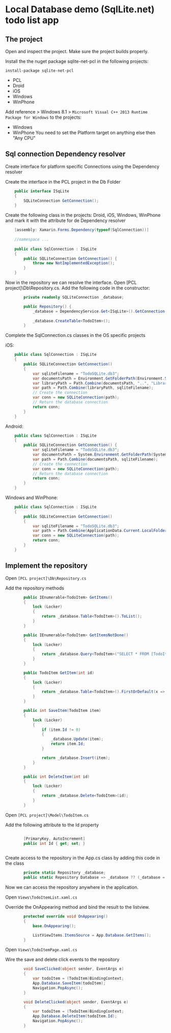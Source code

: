 # Local Database demo (SqlLite.net) todo list app

## The project

Open and inspect the project. Make sure the project builds properly.

Install the the nuget package sqlite-net-pcl in the following projects:

`install-package sqlite-net-pcl`

- PCL
- Droid
- iOS
- Windows
- WinPhone

Add reference > Windows 8.1 > `Microsoft Visual C++ 2013 Runtime Package for Windows` to the projects:
- Windows
- WinPhone
You need to set the Platform target on anything else then "Any CPU"


## Sql connection Dependency resolver

Create interface for platform specific Connections using the Dependency resolver

Create the interface in the PCL project in the Db Folder

```cs
    public interface ISqLite
    {
        SQLiteConnection GetConnection();
    }
```

Create the following class in the projects: Droid, iOS, Windows, WinPhone
and mark it with the attribute for de Dependency resolver

```cs
	[assembly: Xamarin.Forms.Dependency(typeof(SqlConnection))]
	
	//namespace ...
	
    public class SqlConnection : ISqLite
    {
        public SQLiteConnection GetConnection() {
            throw new NotImplementedException();
        }
    }
```

Now in the repository we can resolve the interface. Open [PCL project]\Db\Repository.cs. Add the following code in the constructor:

```cs
		private readonly SQLiteConnection _database;

        public Repository() {
            _database = DependencyService.Get<ISqLite>().GetConnection();
            
            _database.CreateTable<TodoItem>();
        }
```

Complete the SqlConnection.cs classes in the OS specific projects

iOS:

```cs
    public class SqlConnection : ISqLite
    {
        public SQLiteConnection GetConnection()
        {
            var sqliteFilename = "TodoSQLite.db3";
            var documentsPath = Environment.GetFolderPath(Environment.SpecialFolder.Personal); // Documents folder
            var libraryPath = Path.Combine(documentsPath, "..", "Library"); // Library folder
            var path = Path.Combine(libraryPath, sqliteFilename);
            // Create the connection
            var conn = new SQLiteConnection(path);
            // Return the database connection
            return conn;
        }
    }
```
	
Android:

```cs
    public class SqlConnection : ISqLite
    {
        public SQLiteConnection GetConnection() {
            var sqliteFilename = "TodoSQLite.db3";
            var documentsPath = System.Environment.GetFolderPath(System.Environment.SpecialFolder.Personal); // Documents folder
            var path = Path.Combine(documentsPath, sqliteFilename);
            // Create the connection
            var conn = new SQLiteConnection(path);
            // Return the database connection
            return conn;
        }
    }
```
	
Windows and WinPhone:

```cs
    public class SqlConnection : ISqLite
    {
        public SQLiteConnection GetConnection()
        {
            var sqliteFilename = "TodoSQLite.db3";
            var path = Path.Combine(ApplicationData.Current.LocalFolder.Path, sqliteFilename);
            var conn = new SQLiteConnection(path);
            return conn;
        }
    }
```

## Implement the repository

Open `[PCL project]\Db\Repository.cs`

Add the repository methods

```cs
        public IEnumerable<TodoItem> GetItems()
        {
            lock (Locker)
            {
                return _database.Table<TodoItem>().ToList();
            }
        }

        public IEnumerable<TodoItem> GetItemsNotDone()
        {
            lock (Locker)
            {
                return _database.Query<TodoItem>("SELECT * FROM [TodoItem] WHERE [Done] = 0");
            }
        }

        public TodoItem GetItem(int id)
        {
            lock (Locker)
            {
                return _database.Table<TodoItem>().FirstOrDefault(x => x.Id == id);
            }
        }

        public int SaveItem(TodoItem item)
        {
            lock (Locker)
            {
                if (item.Id != 0)
                {
                    _database.Update(item);
                    return item.Id;
                }

                return _database.Insert(item);
            }
        }

        public int DeleteItem(int id)
        {
            lock (Locker)
            {
                return _database.Delete<TodoItem>(id);
            }
        }
```

Open `[PCL project]\Model\TodoItem.cs`

Add the following attribute to the Id property

```cs

        [PrimaryKey, AutoIncrement]
        public int Id { get; set; }
		
```

Create access to the repository in the App.cs class by adding this code in the class

```cs
        private static Repository _database;
        public static Repository Database => _database ?? (_database = new Repository());

```

Now we can access the repository anywhere in the application.


Open `Views\TodoItemList.xaml.cs`

Override the OnAppearing method and bind the result to the listview.

```cs
        protected override void OnAppearing()
        {
            base.OnAppearing();

            ListViewItems.ItemsSource = App.Database.GetItems();
        }
```

Open `Views\TodoItemPage.xaml.cs`

Wire the save and delete click events to the repository

```cs
        void SaveClicked(object sender, EventArgs e)
        {
            var todoItem = (TodoItem)BindingContext;
            App.Database.SaveItem(todoItem);
            Navigation.PopAsync();
        }

        void DeleteClicked(object sender, EventArgs e)
        {
            var todoItem = (TodoItem)BindingContext;
            App.Database.DeleteItem(todoItem.Id);
            Navigation.PopAsync();
        }
```
